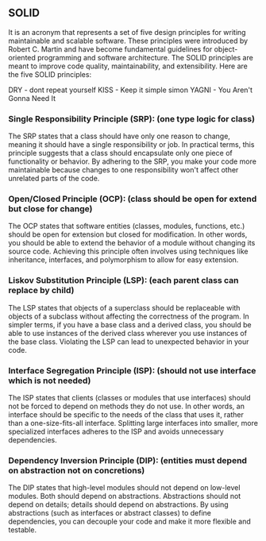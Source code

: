 ## SOLID
It is an acronym that represents a set of five design principles for writing maintainable and scalable software. These principles were introduced by Robert C. Martin and have become fundamental guidelines for object-oriented programming and software architecture. The SOLID principles are meant to improve code quality, maintainability, and extensibility.
Here are the five SOLID principles:

DRY - dont repeat yourself
KISS - Keep it simple simon
YAGNI - You Aren't Gonna Need It

### Single Responsibility Principle (SRP): (one type logic for class)

The SRP states that a class should have only one reason to change, meaning it should have a single responsibility or job.
In practical terms, this principle suggests that a class should encapsulate only one piece of functionality or behavior.
By adhering to the SRP, you make your code more maintainable because changes to one responsibility won't affect other unrelated parts of the code.
### Open/Closed Principle (OCP): (class should be open for extend but close for change)

The OCP states that software entities (classes, modules, functions, etc.) should be open for extension but closed for modification.
In other words, you should be able to extend the behavior of a module without changing its source code.
Achieving this principle often involves using techniques like inheritance, interfaces, and polymorphism to allow for easy extension.
### Liskov Substitution Principle (LSP): (each parent class can replace by child)

The LSP states that objects of a superclass should be replaceable with objects of a subclass without affecting the correctness of the program.
In simpler terms, if you have a base class and a derived class, you should be able to use instances of the derived class wherever you use instances of the base class.
Violating the LSP can lead to unexpected behavior in your code.
### Interface Segregation Principle (ISP): (should not use interface which is not needed)

The ISP states that clients (classes or modules that use interfaces) should not be forced to depend on methods they do not use.
In other words, an interface should be specific to the needs of the class that uses it, rather than a one-size-fits-all interface.
Splitting large interfaces into smaller, more specialized interfaces adheres to the ISP and avoids unnecessary dependencies.
### Dependency Inversion Principle (DIP): (entities must depend on abstraction not on concretions)

The DIP states that high-level modules should not depend on low-level modules. Both should depend on abstractions.
Abstractions should not depend on details; details should depend on abstractions.
By using abstractions (such as interfaces or abstract classes) to define dependencies, you can decouple your code and make it more flexible and testable.